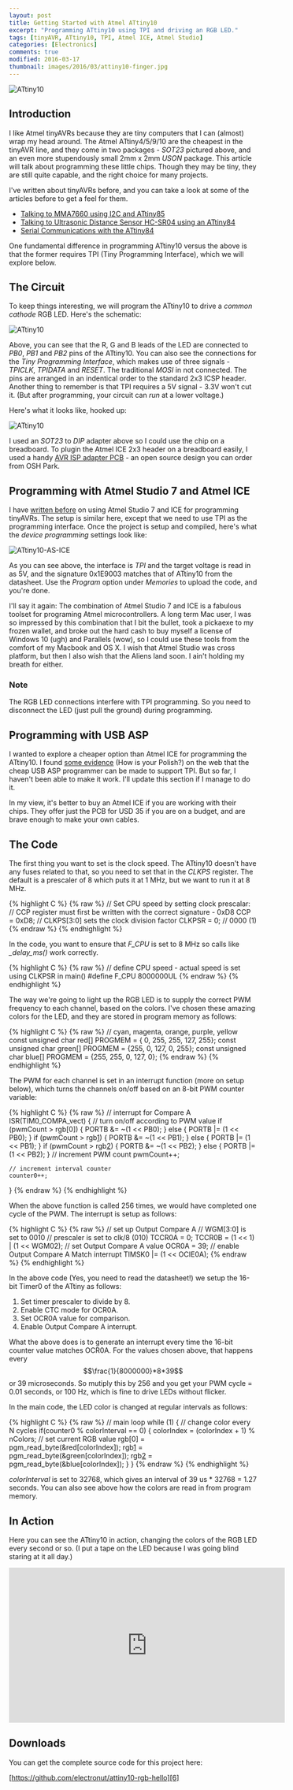```yaml
---
layout: post
title: Getting Started with Atmel ATtiny10
excerpt: "Programming ATtiny10 using TPI and driving an RGB LED."
tags: [tinyAVR, ATtiny10, TPI, Atmel ICE, Atmel Studio]
categories: [Electronics]
comments: true
modified: 2016-03-17
thumbnail: images/2016/03/attiny10-finger.jpg
---
```


![ATtiny10](/images/2016/03/attiny10-finger.jpg "ATtiny10")

## Introduction

I like Atmel tinyAVRs because they are tiny computers that I can
(almost) wrap my head around. The Atmel ATtiny4/5/9/10 are the
cheapest in the tinyAVR line, and they come in two packages - *SOT23*
pictured above, and an even more stupendously small 2mm x 2mm *USON*
package. This article will talk about programming these little
chips. Though they may be tiny, they are still quite capable, and the right
choice for many projects.

I've written about tinyAVRs before, and you can take a look at some
of the articles before to get a feel for them.

- [Talking to MMA7660 using I2C and ATtiny85][1]
- [Talking to Ultrasonic Distance Sensor HC-SR04 using an ATtiny84][2]
- [Serial Communications with the ATtiny84][3]

One fundamental difference in programming ATtiny10 versus the above is
that the former requires TPI (Tiny Programming Interface), which we will explore
below.

## The Circuit

To keep things interesting, we will program the ATtiny10 to drive a *common cathode* RGB LED. Here's the schematic:

![ATtiny10](/images/2016/03/attiny10-schematic.png "ATtiny10")

Above, you can see that the R, G and B leads of the LED are connected
to *PB0*, *PB1* and *PB2* pins of the ATtiny10. You can also see the
connections for the *Tiny Programming Interface*, which makes use of
three signals - *TPICLK*, *TPIDATA* and *RESET*. The traditional
*MOSI* in not connected. The pins are arranged in an indentical order
to the standard 2x3 ICSP header. Another thing to remember is that TPI
requires a 5V signal - 3.3V won't cut it. (But after programming, your
circuit can *run* at a lower voltage.)

Here's what it looks like, hooked up:

![ATtiny10](/images/2016/03/attiny10-hookup.jpg "ATtiny10")

I used an *SOT23* to *DIP* adapter above so I could use the chip on
a breadboard. To plugin the Atmel ICE 2x3 header on a breadboard easily,
I used a handy [AVR ISP adapter PCB][4] - an open source design
you can order from OSH Park.

## Programming with Atmel Studio 7 and Atmel ICE

I have [written before][1] on using Atmel Studio 7 and ICE for programming
tinyAVRs. The setup is similar here, except that we need to use TPI as the
programming interface. Once the project is setup and compiled, here's
what the *device programming* settings look like:

![ATtiny10-AS-ICE](/images/2016/03/attiny10-as-ice.png "ATtiny10-AS-ICE")

As you can see above, the interface is *TPI* and the target voltage
is read in as 5V, and the signature 0x1E9003 matches that of ATtiny10
from the datasheet. Use the *Program* option under *Memories* to
upload the code, and you're done.

I'll say it again: The combination of Atmel Studio 7 and ICE is a
fabulous toolset for programing Atmel microcontrollers. A long term Mac
user, I was so impressed by this combination that I bit the bullet,
took a pickaexe to my frozen wallet, and broke out the hard cash to
buy myself a license of Windows 10 (ugh) and Parallels (wow), so I
could use these tools from the comfort of my Macbook and OS X. I wish
that Atmel Studio was cross platform, but then I also wish that
the Aliens land soon. I ain't holding my breath for either.

### Note

The RGB LED connections interfere with TPI programming. So
you need to disconnect the LED (just pull the ground) during programming.

## Programming with USB ASP

I wanted to explore a cheaper option than Atmel ICE for programming
the ATtiny10. I found [some evidence][5] (How is your Polish?) on the
web that the cheap USB ASP programmer can be made to support TPI. But
so far, I haven't been able to make it work. I'll update this section
if I manage to do it.

In my view, it's better to buy an Atmel ICE if you are working with their
chips. They offer just the PCB for USD 35 if you are on a budget, and
are brave enough to make your own cables.

## The Code

The first thing you want to set is the clock speed. The ATtiny10 doesn't
have any fuses related to that, so you need to set that in the *CLKPS*
register. The default is a prescaler of 8 which puts it at 1 MHz,
but we want to run it at 8 MHz.

{% highlight C %}
{% raw %}
// Set CPU speed by setting clock prescalar:
// CCP register must first be written with the correct signature - 0xD8
CCP = 0xD8;
//  CLKPS[3:0] sets the clock division factor
CLKPSR = 0; // 0000 (1)
{% endraw %}
{% endhighlight %}

In the code, you want to ensure that *F_CPU* is set to 8 MHz so calls
like *_delay_ms()* work correctly.

{% highlight C %}
{% raw %}
// define CPU speed - actual speed is set using CLKPSR in main()
#define F_CPU 8000000UL
{% endraw %}
{% endhighlight %}

The way we're going to light up the RGB LED is to supply the correct
PWM frequency to each channel, based on the colors. I've chosen these
amazing colors for the LED, and they are stored in program memory as
follows:

{% highlight C %}
{% raw %}
// cyan, magenta, orange, purple, yellow
const unsigned char red[]   PROGMEM = {  0, 255,  255, 127, 255};
const unsigned char green[] PROGMEM = {255,   0,  127,   0, 255};
const unsigned char blue[]  PROGMEM = {255, 255,    0, 127,   0};
{% endraw %}
{% endhighlight %}

The PWM for each channel is set in an interrupt function (more on setup below),
which turns the channels on/off based on an 8-bit PWM counter variable:

{% highlight C %}
{% raw %}
// interrupt for Compare A
ISR(TIM0_COMPA_vect)
{
	// turn on/off according to PWM value
	if (pwmCount > rgb[0]) {
		PORTB &= ~(1 << PB0);
	}
	else {
		PORTB |= (1 << PB0);
	}
	if (pwmCount > rgb[1]) {
		PORTB &= ~(1 << PB1);
	}
	else {
		PORTB |= (1 << PB1);
	}
	if (pwmCount > rgb[2]) {
		PORTB &= ~(1 << PB2);
	}
	else {
		PORTB |= (1 << PB2);
	}
	// increment PWM count
	pwmCount++;

	// increment interval counter
	counter0++;
}
{% endraw %}
{% endhighlight %}

When the above function is called 256 times, we would have completed one cycle
of the PWM. The interrupt is setup as follows:

{% highlight C %}
{% raw %}
// set up Output Compare A
// WGM[3:0] is set to 0010
// prescaler is set to clk/8 (010)
TCCR0A = 0;
TCCR0B = (1 << 1) | (1 << WGM02);
// set Output Compare A value
OCR0A = 39;
// enable Output Compare A Match interrupt
TIMSK0 |= (1 << OCIE0A);
{% endraw %}
{% endhighlight %}

In the above code (Yes, you need to read the datasheet!) we setup
the 16-bit Timer0 of the ATtiny as follows:

1. Set timer prescaler to divide by 8.
2. Enable CTC mode for OCR0A.
3. Set OCR0A value for comparison.
4. Enable Output Compare A interrupt.

What the above does is to generate an interrupt every time the 16-bit
counter value matches OCR0A. For the values chosen above, that happens
every $$\frac{1}{8000000}*8*39$$ or 39 microseconds. So mutiply this
by 256 and you get your PWM cycle = 0.01 seconds, or 100 Hz, which is
fine to drive LEDs without flicker.

In the main code, the LED color is changed at regular intervals as follows:

{% highlight C %}
{% raw %}
// main loop
while (1)
{
  // change color every N cycles
  if(counter0 % colorInterval == 0) {
    colorIndex = (colorIndex + 1) % nColors;
	// set current RGB value
	rgb[0] = pgm_read_byte(&red[colorIndex]);
	rgb[1] = pgm_read_byte(&green[colorIndex]);
	rgb[2] = pgm_read_byte(&blue[colorIndex]);
  }
}
{% endraw %}
{% endhighlight %}

*colorInterval* is set to 32768, which gives an interval of 39 us *
 32768 = 1.27 seconds. You can also see above how the colors are read in
 from program memory.

## In Action

Here you can see the ATtiny10 in action, changing the colors of the
RGB LED every second or so. (I put a tape on the LED because I was
going blind staring at it all day.)

<iframe width="560" height="315" src="https://www.youtube.com/embed/t2HLAUw94Tw" frameborder="0" allowfullscreen></iframe>

## Downloads

You can get the complete source code for this project here:

[https://github.com/electronut/attiny10-rgb-hello][6]

[1]: http://electronut.in/attiny85-mma7660/
[2]: http://electronut.in/talking-to-ultrasonic-distance-sensor-hc-sr04-using-an-attiny84/
[3]: http://electronut.in/serial-communications-with-the-attiny84/
[4]: http://oshpark.com/shared_projects/JCbaKwcL
[5]: http://mirekk36.blogspot.in/2013/07/attiny10-tpi-usbasp-mkavrcalculator.html
[6]: https://github.com/electronut/attiny10-rgb-hello
